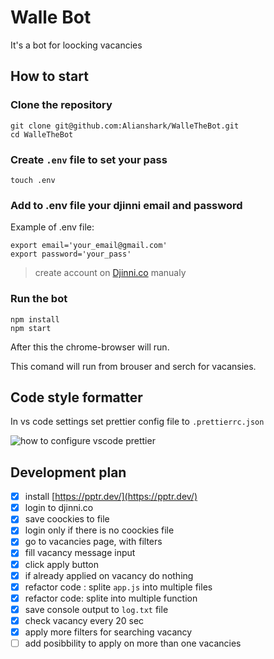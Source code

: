 # Walle Bot

It's a bot for loocking vacancies

## How to start

### Clone the repository

```
git clone git@github.com:Alianshark/WalleTheBot.git
cd WalleTheBot
```

### Create `.env` file to set your pass

```
touch .env
```

### Add to .env file your djinni email and password

Example of .env file:

```
export email='your_email@gmail.com'
export password='your_pass'
```

> create account on [Djinni.co](Djinni.co) manualy

### Run the bot

```
npm install
npm start
```

After this the chrome-browser will run.

This comand will run from brouser and serch for vacansies.

## Code style formatter

In vs code settings set prettier config file to `.prettierrc.json`

![how to configure vscode prettier](img/vscodePrettierConfig.png)

## Development plan

- [x] install [https://pptr.dev/](https://pptr.dev/)
- [x] login to djinni.co
- [x] save coockies to file
- [x] login only if there is no coockies file
- [x] go to vacancies page, with filters
- [x] fill vacancy message input
- [x] click apply button
- [x] if already applied on vacancy do nothing
- [x] refactor code : splite `app.js` into multiple files
- [x] refactor code: splite into multiple function
- [x] save console output to `log.txt` file
- [x] check vacancy every 20 sec
- [x] apply more filters for searching vacancy
- [ ] add posibbility to apply on more than one vacancies
